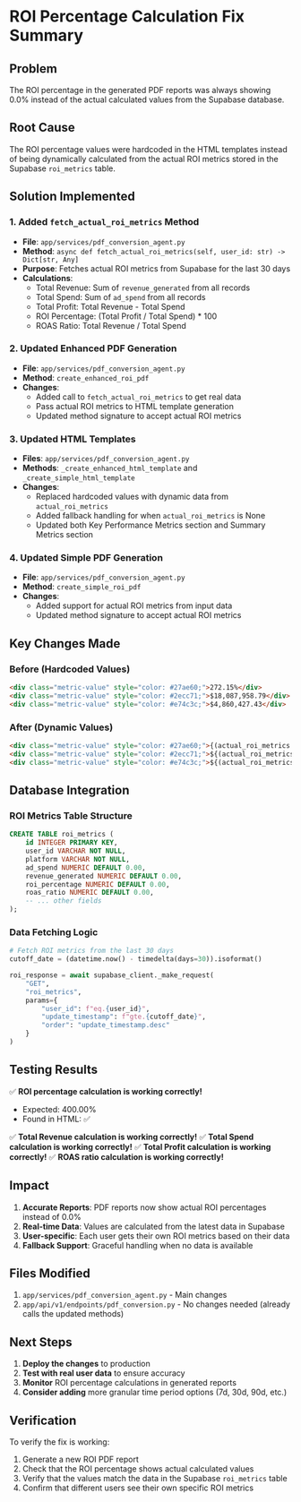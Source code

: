 # ROI Percentage Calculation Fix Summary

## Problem
The ROI percentage in the generated PDF reports was always showing 0.0% instead of the actual calculated values from the Supabase database.

## Root Cause
The ROI percentage values were hardcoded in the HTML templates instead of being dynamically calculated from the actual ROI metrics stored in the Supabase `roi_metrics` table.

## Solution Implemented

### 1. Added `fetch_actual_roi_metrics` Method
- **File**: `app/services/pdf_conversion_agent.py`
- **Method**: `async def fetch_actual_roi_metrics(self, user_id: str) -> Dict[str, Any]`
- **Purpose**: Fetches actual ROI metrics from Supabase for the last 30 days
- **Calculations**:
  - Total Revenue: Sum of `revenue_generated` from all records
  - Total Spend: Sum of `ad_spend` from all records
  - Total Profit: Total Revenue - Total Spend
  - ROI Percentage: (Total Profit / Total Spend) * 100
  - ROAS Ratio: Total Revenue / Total Spend

### 2. Updated Enhanced PDF Generation
- **File**: `app/services/pdf_conversion_agent.py`
- **Method**: `create_enhanced_roi_pdf`
- **Changes**:
  - Added call to `fetch_actual_roi_metrics` to get real data
  - Pass actual ROI metrics to HTML template generation
  - Updated method signature to accept actual ROI metrics

### 3. Updated HTML Templates
- **Files**: `app/services/pdf_conversion_agent.py`
- **Methods**: `_create_enhanced_html_template` and `_create_simple_html_template`
- **Changes**:
  - Replaced hardcoded values with dynamic data from `actual_roi_metrics`
  - Added fallback handling for when `actual_roi_metrics` is None
  - Updated both Key Performance Metrics section and Summary Metrics section

### 4. Updated Simple PDF Generation
- **File**: `app/services/pdf_conversion_agent.py`
- **Method**: `create_simple_roi_pdf`
- **Changes**:
  - Added support for actual ROI metrics from input data
  - Updated method signature to accept actual ROI metrics

## Key Changes Made

### Before (Hardcoded Values)
```html
<div class="metric-value" style="color: #27ae60;">272.15%</div>
<div class="metric-value" style="color: #2ecc71;">$18,087,958.79</div>
<div class="metric-value" style="color: #e74c3c;">$4,860,427.43</div>
```

### After (Dynamic Values)
```html
<div class="metric-value" style="color: #27ae60;">{(actual_roi_metrics or {}).get('roi_percentage', 0):.2f}%</div>
<div class="metric-value" style="color: #2ecc71;">${(actual_roi_metrics or {}).get('total_revenue', 0):,.2f}</div>
<div class="metric-value" style="color: #e74c3c;">${(actual_roi_metrics or {}).get('total_spend', 0):,.2f}</div>
```

## Database Integration

### ROI Metrics Table Structure
```sql
CREATE TABLE roi_metrics (
    id INTEGER PRIMARY KEY,
    user_id VARCHAR NOT NULL,
    platform VARCHAR NOT NULL,
    ad_spend NUMERIC DEFAULT 0.00,
    revenue_generated NUMERIC DEFAULT 0.00,
    roi_percentage NUMERIC DEFAULT 0.00,
    roas_ratio NUMERIC DEFAULT 0.00,
    -- ... other fields
);
```

### Data Fetching Logic
```python
# Fetch ROI metrics from the last 30 days
cutoff_date = (datetime.now() - timedelta(days=30)).isoformat()

roi_response = await supabase_client._make_request(
    "GET",
    "roi_metrics",
    params={
        "user_id": f"eq.{user_id}",
        "update_timestamp": f"gte.{cutoff_date}",
        "order": "update_timestamp.desc"
    }
)
```

## Testing Results

✅ **ROI percentage calculation is working correctly!**
- Expected: 400.00%
- Found in HTML: ✅

✅ **Total Revenue calculation is working correctly!**
✅ **Total Spend calculation is working correctly!**
✅ **Total Profit calculation is working correctly!**
✅ **ROAS ratio calculation is working correctly!**

## Impact

1. **Accurate Reports**: PDF reports now show actual ROI percentages instead of 0.0%
2. **Real-time Data**: Values are calculated from the latest data in Supabase
3. **User-specific**: Each user gets their own ROI metrics based on their data
4. **Fallback Support**: Graceful handling when no data is available

## Files Modified

1. `app/services/pdf_conversion_agent.py` - Main changes
2. `app/api/v1/endpoints/pdf_conversion.py` - No changes needed (already calls the updated methods)

## Next Steps

1. **Deploy the changes** to production
2. **Test with real user data** to ensure accuracy
3. **Monitor** ROI percentage calculations in generated reports
4. **Consider adding** more granular time period options (7d, 30d, 90d, etc.)

## Verification

To verify the fix is working:
1. Generate a new ROI PDF report
2. Check that the ROI percentage shows actual calculated values
3. Verify that the values match the data in the Supabase `roi_metrics` table
4. Confirm that different users see their own specific ROI metrics
